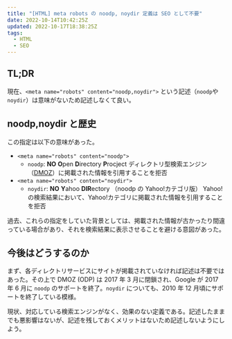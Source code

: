 ```yaml
---
title: "[HTML] meta robots の noodp, noydir 定義は SEO として不要"
date: 2022-10-14T10:42:25Z
updated: 2022-10-17T18:38:25Z
tags:
  - HTML
  - SEO
---
```


## TL;DR

現在、`<meta name="robots" content="noodp,noydir">` という記述（`noodp`や`noydir`）は意味がないため記述しなくて良い。

## noodp,noydir と歴史

この指定は以下の意味があった。

- `<meta name="robots" content="noodp">`
  - `noodp`: **NO** **O**pen **D**irectory **P**rocject
    ディレクトリ型検索エンジン（[DMOZ](https://ja.wikipedia.org/wiki/DMOZ)）に掲載された情報を引用することを拒否
- `<meta name="robots" content="noydir">`
  - `noydir`: **NO** **Y**ahoo **DIR**ectory （noodp の Yahoo!カテゴリ版）
    Yahoo!の検索結果において、Yahoo!カテゴリに掲載された情報を引用することを拒否

過去、これらの指定をしていた背景としては、掲載された情報が古かったり間違っている場合があり、それを検索結果に表示させることを避ける意図があった。

## 今後はどうするのか

まず、各ディレクトリサービスにサイトが掲載されていなければ記述は不要ではあった。その上で DMOZ (ODP) は 2017 年 3 月に閉鎖され、Google が 2017 年 6 月に `noodp` のサポートを終了。`noydir` についても、2010 年 12 月頃にサポートを終了している模様。

現状、対応している検索エンジンがなく、効果のない定義である。記述したままでも悪影響はないが、記述を残しておくメリットはないため記述しないようにしよう。
